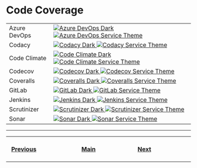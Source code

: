 # Code Coverage

<table>
    <tr>
        <td>Azure DevOps</td>
        <td>
            <a href="https://shields.io/category/chat">
              <img
               src="https://img.shields.io/azure-devops/coverage/swellaby/opensource/25?branch=master&label=Coverage&logo=Microsoft%20Azure&logoColor=ffffff&labelColor=282828&style=flat"
               alt="Azure DevOps Dark"
              >
            </a>
            <a href="https://shields.io/category/chat">
              <img
               src="https://img.shields.io/azure-devops/coverage/swellaby/opensource/25?branch=master&label=Coverage&logo=Microsoft%20Azure&logoColor=ffffff&labelColor=007fff&style=flat"
               alt="Azure DevOps Service Theme"
              >
            </a>
        </td>
    </tr>
    <tr>
        <td>Codacy</td>
        <td>
            <a href="https://shields.io/category/chat">
              <img
               src="https://img.shields.io/codacy/coverage/59d607d0e311408885e418004068ea58?branch=master&label=Coverage&logo=Codacy&logoColor=ffffff&labelColor=282828"
               alt="Codacy Dark"
              >
            </a>
            <a href="https://shields.io/category/chat">
              <img
               src="https://img.shields.io/codacy/coverage/59d607d0e311408885e418004068ea58?branch=master&label=Coverage&logo=Codacy&logoColor=ffffff&labelColor=222F29"
               alt="Codacy Service Theme"
              >
            </a>
        </td>
    </tr>
    <tr>
        <td>Code Climate</td>
        <td>
            <a href="https://shields.io/category/chat">
              <img
               src="https://img.shields.io/codeclimate/coverage/codeclimate/codeclimate?branch=master&label=Coverage&logo=Code%20Climate&logoColor=ffffff&labelColor=282828"
               alt="Code Climate Dark"
              >
            </a>
            <a href="https://shields.io/category/chat">
              <img
               src="https://img.shields.io/codeclimate/coverage/codeclimate/codeclimate?branch=master&label=Coverage&logo=Code%20Climate&logoColor=ffffff&labelColor=222F29"
               alt="Code Climate Service Theme"
              >
            </a>
        </td>
    </tr>
    <tr>
        <td>Codecov</td>
        <td>
            <a href="https://shields.io/category/chat">
              <img
               src="https://img.shields.io/codecov/c/github/codecov/example-node?branch=master&label=Codecov&logo=Codecov&logoColor=ffffff&labelColor=282828"
               alt="Codecov Dark"
              >
            </a>
            <a href="https://shields.io/category/chat">
              <img
               src="https://img.shields.io/codecov/c/github/codecov/example-node?branch=master&label=Codecov&logo=Codecov&logoColor=ffffff&labelColor=F01F7A"
               alt="Codecov Service Theme"
              >
            </a>
        </td>
    </tr>
    <tr>
        <td>Coveralls</td>
        <td>
            <a href="https://shields.io/category/chat">
              <img
               src="https://img.shields.io/coveralls/github/jekyll/jekyll?branch=master&label=Coveralls&logo=Coveralls&logoColor=ffffff&labelColor=282828"
               alt="Coveralls Dark"
              >
            </a>
            <a href="https://shields.io/category/chat">
              <img
               src="https://img.shields.io/coveralls/github/jekyll/jekyll?branch=master&label=Coveralls&logo=Coveralls&logoColor=ffffff&labelColor=3F5767"
               alt="Coveralls Service Theme"
              >
            </a>
        </td>
    </tr>
    <tr>
        <td>GitLab</td>
        <td>
            <a href="https://shields.io/category/chat">
              <img
               src="https://img.shields.io/gitlab/coverage/gitlab-org/gitlab-runner/master?branch=master&label=Coverage&logo=GitLab&logoColor=ffffff&labelColor=282828"
               alt="GitLab Dark"
              >
            </a>
            <a href="https://shields.io/category/chat">
              <img
               src="https://img.shields.io/gitlab/coverage/gitlab-org/gitlab-runner/master?branch=master&label=Coverage&logo=GitLab&logoColor=ffffff&labelColor=FCA121"
               alt="GitLab Service Theme"
              >
            </a>
        </td>
    </tr>
    <tr>
        <td>Jenkins</td>
        <td>
            <a href="https://shields.io/category/chat">
              <img
               src="https://img.shields.io/jenkins/coverage/cobertura?jobUrl=https%3A%2F%2Fjenkins.sqlalchemy.org%2Fjob%2Falembic_coverage&branch=master&label=Coverage&logo=Jenkins&logoColor=ffffff&labelColor=282828"
               alt="Jenkins Dark"
              >
            </a>
            <a href="https://shields.io/category/chat">
              <img
               src="https://img.shields.io/jenkins/coverage/cobertura?jobUrl=https%3A%2F%2Fjenkins.sqlalchemy.org%2Fjob%2Falembic_coverage&branch=master&label=Coverage&logo=Jenkins&logoColor=ffffff&labelColor=D24939"
               alt="Jenkins Service Theme"
              >
            </a>
        </td>
    </tr>
    <tr>
        <td>Scrutinizer</td>
        <td>
            <a href="https://shields.io/category/chat">
              <img
               src="https://img.shields.io/scrutinizer/coverage/g/filp/whoops?branch=master&label=Coverage&logo=Scrutinizer&logoColor=ffffff&labelColor=282828"
               alt="Scrutinizer Dark"
              >
            </a>
            <a href="https://shields.io/category/chat">
              <img
               src="https://img.shields.io/scrutinizer/coverage/g/filp/whoops?branch=master&label=Coverage&logo=Scrutinizer&logoColor=ffffff&labelColor=8A9296"
               alt="Scrutinizer Service Theme"
              >
            </a>
        </td>
    </tr>
    <tr>
        <td>Sonar</td>
        <td>
            <a href="https://shields.io/category/chat">
              <img
               src="https://img.shields.io/sonar/coverage/mailbox-cleaner?compact_message&server=https%3A%2F%2Fsonarcloud.io&branch=master&label=Coverage&logo=SonarCloud&logoColor=ffffff&labelColor=282828"
               alt="Sonar Dark"
              >
            </a>
            <a href="https://shields.io/category/chat">
              <img
               src="https://img.shields.io/sonar/coverage/mailbox-cleaner?compact_message&server=https%3A%2F%2Fsonarcloud.io&branch=master&label=Coverage&logo=SonarCloud&logoColor=ffffff&labelColor=F3702A"
               alt="Sonar Service Theme"
              >
            </a>
        </td>
    </tr>
</table>

---
<table>
    <tr>
        <th>&nbsp; &nbsp; &nbsp; &nbsp; &nbsp; &nbsp; &nbsp; &nbsp; &nbsp; &nbsp; &nbsp; &nbsp; &nbsp; &nbsp; &nbsp;<a href="https://github.com/a-maliarov/awesome-shields/blob/main/categories/build.md">Previous</a>&nbsp; &nbsp; &nbsp; &nbsp; &nbsp; &nbsp; &nbsp; &nbsp; &nbsp; &nbsp; &nbsp; &nbsp; &nbsp; &nbsp; &nbsp;</th>
        <th>&nbsp; &nbsp; &nbsp; &nbsp; &nbsp; &nbsp; &nbsp; &nbsp; &nbsp; &nbsp; &nbsp; &nbsp; &nbsp; &nbsp;<a href="https://github.com/a-maliarov/awesome-shields">Main</a>&nbsp; &nbsp; &nbsp; &nbsp; &nbsp; &nbsp; &nbsp; &nbsp; &nbsp; &nbsp; &nbsp; &nbsp; &nbsp; &nbsp;</th>
        <th>&nbsp; &nbsp; &nbsp; &nbsp; &nbsp; &nbsp; &nbsp; &nbsp; &nbsp; &nbsp; &nbsp; &nbsp; &nbsp; &nbsp; &nbsp;<a href="https://github.com/a-maliarov/awesome-shields/blob/main/categories/analysis.md">Next</a>&nbsp; &nbsp; &nbsp; &nbsp; &nbsp; &nbsp; &nbsp; &nbsp; &nbsp; &nbsp; &nbsp; &nbsp; &nbsp; &nbsp; &nbsp;</th>
    </tr>
</table>
